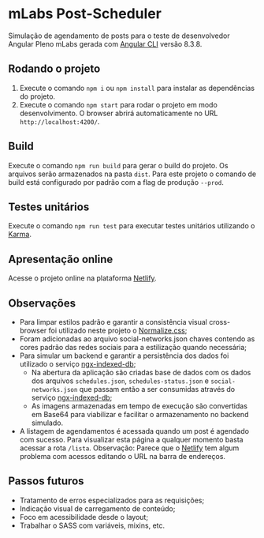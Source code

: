 # mLabs Post-Scheduler

Simulação de agendamento de posts para o teste de desenvolvedor Angular Pleno mLabs gerada com [Angular CLI](https://github.com/angular/angular-cli) versão 8.3.8.

## Rodando o projeto

1. Execute o comando `npm i` ou `npm install` para instalar as dependências do projeto.
2. Execute o comando `npm start` para rodar o projeto em modo desenvolvimento. O browser abrirá automaticamente no URL `http://localhost:4200/`.

## Build

Execute o comando `npm run build` para gerar o build do projeto. Os arquivos serão armazenados na pasta `dist`. Para este projeto o comando de build está configurado por padrão com a flag de produção `--prod`.

## Testes unitários

Execute o comando `npm run test` para executar testes unitários utilizando o [Karma](https://karma-runner.github.io).

## Apresentação online

Acesse o projeto online na plataforma [Netlify](https://mlabs-post-scheduler.netlify.app/).

## Observações

- Para limpar estilos padrão e garantir a consistência visual cross-browser foi utilizado neste projeto o [Normalize.css](https://necolas.github.io/normalize.css/);
- Foram adicionadas ao arquivo social-networks.json chaves contendo as cores padrão das redes sociais para a estilização quando necessária;
- Para simular um backend e garantir a persistência dos dados foi utilizado o serviço [ngx-indexed-db](https://github.com/assuncaocharles/ngx-indexed-db);
  - Na abertura da aplicação são criadas base de dados com os dados dos arquivos `schedules.json`, `schedules-status.json` e `social-networks.json` que passam então a ser consumidas através do serviço [ngx-indexed-db](https://github.com/assuncaocharles/ngx-indexed-db);
  - As imagens armazenadas em tempo de execução são convertidas em Base64 para viabilizar e facilitar o armazenamento no backend simulado.
- A listagem de agendamentos é acessada quando um post é agendado com sucesso. Para visualizar esta página a qualquer momento basta acessar a rota `/lista`. Observação: Parece que o [Netlify](https://mlabs-post-scheduler.netlify.app/) tem algum problema com acessos editando o URL na barra de endereços.

## Passos futuros

- Tratamento de erros especializados para as requisições;
- Indicação visual de carregamento de conteúdo;
- Foco em acessibilidade desde o layout;
- Trabalhar o SASS com variáveis, mixins, etc.
